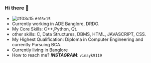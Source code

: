 ### Hi there 👋

<!--
**VinayIsHere/VinayIsHere** is a ✨ _special_ ✨ repository because its `README.md` (this file) appears on your GitHub profile.

Here are some ideas to get you started:
-->
- ![#f03c15](https://via.placeholder.com/15/f03c15/000000?text=+) `#f03c15`
- Currently working in ADE Banglore, DRDO.
- My Core Skills: C++,Python, Qt.
- other skills: C, Data Structures, DBMS, HTML, JAVASCRIPT, CSS.
- My Highest Qualification: Diploma in Computer Engineering and currently Pursuing BCA.
- Currently living in Banglore
- How to reach me? 
***INSTAGRAM***: ```vinayk9119```



